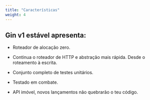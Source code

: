 ```yaml
---
title: "Características"
weight: 4
---
```


## Gin v1 estável apresenta:

- Roteador de alocação zero.

- Continua o roteador de HTTP e abstração mais rápida. Desde o roteamento à escrita.

- Conjunto completo de testes unitários.

- Testado em combate.

- API imóvel, novos lançamentos não quebrarão o teu código.
